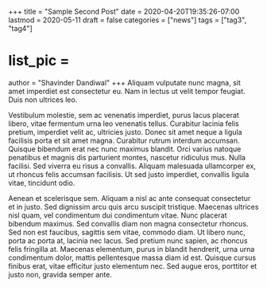 +++
title = "Sample Second Post"
date = 2020-04-20T19:35:26-07:00
lastmod = 2020-05-11
draft = false
categories = ["news"]
tags = ["tag3", "tag4"]
# list_pic =
author = "Shavinder Dandiwal"
+++
Aliquam vulputate nunc magna, sit amet imperdiet est consectetur eu. Nam in lectus ut velit tempor feugiat. Duis non ultrices leo.

Vestibulum molestie, sem ac venenatis imperdiet, purus lacus placerat libero, vitae fermentum urna leo venenatis tellus. Curabitur lacinia felis pretium, imperdiet velit ac, ultricies justo. Donec sit amet neque a ligula facilisis porta et sit amet magna. Curabitur rutrum interdum accumsan. Quisque bibendum erat nec nunc maximus blandit. Orci varius natoque penatibus et magnis dis parturient montes, nascetur ridiculus mus. Nulla facilisi. Sed viverra eu risus a convallis. Aliquam malesuada ullamcorper ex, ut rhoncus felis accumsan facilisis. Ut sed justo imperdiet, convallis ligula vitae, tincidunt odio.

Aenean et scelerisque sem. Aliquam a nisl ac ante consequat consectetur et in justo. Sed dignissim arcu quis arcu suscipit tristique. Maecenas ultrices nisl quam, vel condimentum dui condimentum vitae. Nunc placerat bibendum maximus. Sed convallis diam non magna consectetur rhoncus. Sed non est faucibus, sagittis sem vitae, commodo diam. Ut libero nunc, porta ac porta at, lacinia nec lacus. Sed pretium nunc sapien, ac rhoncus felis fringilla at. Maecenas elementum, purus in blandit hendrerit, urna urna condimentum dolor, mattis pellentesque massa diam id est. Quisque cursus finibus erat, vitae efficitur justo elementum nec. Sed augue eros, porttitor et justo non, gravida semper ante.